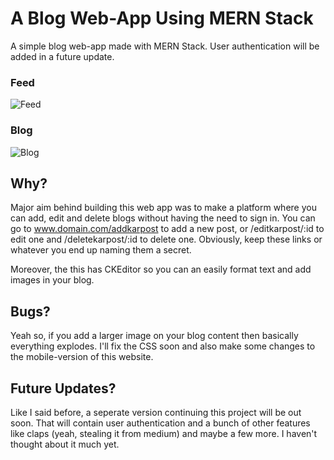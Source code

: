 # A Blog Web-App Using MERN Stack
A simple blog web-app made with MERN Stack. User authentication will be added in a future update.
### Feed 
![Feed](https://i.imgur.com/pxgtdVU.png)

### Blog
![Blog](https://i.imgur.com/aq9st1b.png)

## Why?
Major aim behind building this web app was to make a platform where you can add, edit and delete blogs without having the need to sign in. 
You can go to www.domain.com/addkarpost to add a new post, or /editkarpost/:id to edit one and /deletekarpost/:id to delete one. Obviously, keep these links or whatever you 
end up naming them a secret.

Moreover, the this has CKEditor so you can an easily format text and add images in your blog.

## Bugs?
Yeah so, if you add a larger image on your blog content then basically everything explodes. 
I'll fix the CSS soon and also make some changes to the mobile-version of this website.

## Future Updates?
Like I said before, a seperate version continuing this project will be out soon. That will contain user authentication and a bunch of other features like
claps (yeah, stealing it from medium) and maybe a few more. I haven't thought about it much yet.

